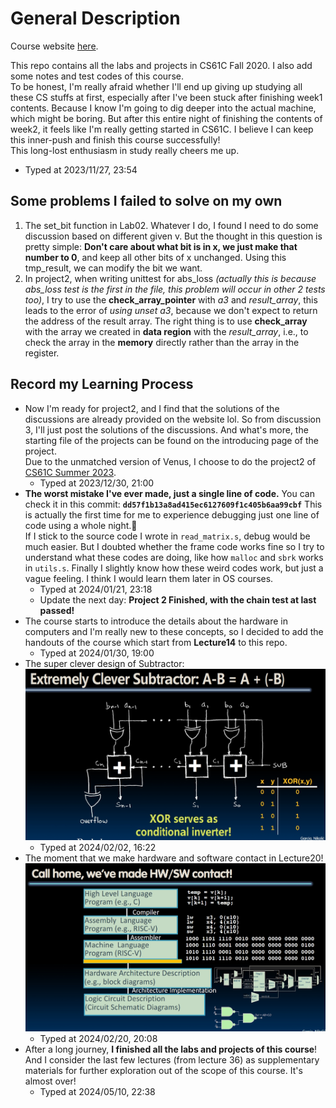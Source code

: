 # General Description

Course website [here](https://inst.eecs.berkeley.edu/~cs61c/fa20/).

This repo contains all the labs and projects in CS61C Fall 2020. I also add some notes and test codes of this course.  
To be honest, I'm really afraid whether I'll end up giving up studying all these CS stuffs at first, especially after I've been stuck after finishing week1 contents. Because I know I'm going to dig deeper into the actual machine, which might be boring. But after this entire night of finishing the contents of week2, it feels like I'm really getting started in CS61C. I believe I can keep this inner-push and finish this course successfully!  
This long-lost enthusiasm in study really cheers me up.

- Typed at 2023/11/27, 23:54

## Some problems I failed to solve on my own

1. The set_bit function in Lab02. Whatever I do, I found I need to do some discussion based on different given v. But the thought in this question is pretty simple: **Don't care about what bit is in x, we just make that number to 0**, and keep all other bits of x unchanged. Using this tmp_result, we can modify the bit we want.
2. In project2, when writing unittest for abs_loss *(actually this is because abs_loss test is the first in the file, this problem will occur in other 2 tests too)*, I try to use the **check_array_pointer** with *a3* and *result_array*, this leads to the error of *using unset a3*, because we don't expect to return the address of the result array. The right thing is to use **check_array** with the array we created in **data region** with the *result_array*, i.e., to check the array in the **memory** directly rather than the array in the register.

## Record my Learning Process

- Now I'm ready for project2, and I find that the solutions of the discussions are already provided on the website lol. So from discussion 3, I'll just post the solutions of the discussions. And what's more, the starting file of the projects can be found on the introducing page of the project.  
  Due to the unmatched version of Venus, I choose to do the project2 of [CS61C Summer 2023](https://github.com/61c-teach/su23-proj2-starter).
  - Typed at 2023/12/30, 21:00
- **The worst mistake I've ever made, just a single line of code.**
   You can check it in this commit: **`dd57f1b13a8ad415ec6127609f1c405b6aa99cbf`**
   This is actually the first time for me to experience debugging just one line of code using a whole night.🤡  
   If I stick to the source code I wrote in `read_matrix.s`, debug would be much easier. But I doubted whether the frame code works fine so I try to understand what these codes are doing, like how `malloc` and `sbrk` works in `utils.s`. Finally I slightly know how these weird codes work, but just a vague feeling. I think I would learn them later in OS courses.
  - Typed at 2024/01/21, 23:18
  - Update the next day: **Project 2 Finished, with the chain test at last passed!**
- The course starts to introduce the details about the hardware in computers and I'm really new to these concepts, so I decided to add the handouts of the course which start from **Lecture14** to this repo.
  - Typed at 2024/01/30, 19:00
- The super clever design of Subtractor:
  ![Genius](./Notes/Image/Week7/Week7-14.png)
  - Typed at 2024/02/02, 16:22
- The moment that we make hardware and software contact in Lecture20!
  ![Wow!](./Notes/Image/Week8/Week8-9.png)
  - Typed at 2024/02/20, 20:08
- After a long journey, **I finished all the labs and projects of this course**! And I consider the last few lectures (from lecture 36) as supplementary materials for further exploration out of the scope of this course. It's almost over!
  - Typed at 2024/05/10, 22:38
